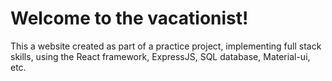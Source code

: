 # Welcome to the vacationist!

This a website created as part of a practice project, implementing full stack skills, using the React framework, ExpressJS, SQL database, Material-ui, etc.